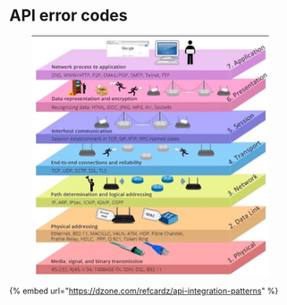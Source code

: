 # API error codes

<figure><img src="../.gitbook/assets/image (1) (1).png" alt=""><figcaption></figcaption></figure>

{% embed url="https://dzone.com/refcardz/api-integration-patterns" %}
